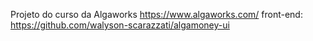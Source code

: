 Projeto do curso da Algaworks https://www.algaworks.com/ front-end: https://github.com/walyson-scarazzati/algamoney-ui
